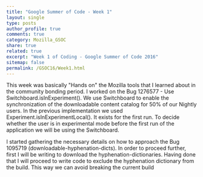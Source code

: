 ```yaml
---
title: "Google Summer of Code - Week 1"
layout: single
type: posts
author_profile: true
comments: true
category: Mozilla_GSOC
share: true
related: true
excerpt: "Week 1 of Coding - Google Summer of Code 2016"
sitemap: false
permalink: /GSOC16/Week1.html
---
```


This week was basically "Hands on" the Mozilla tools that I learned about in the community bonding period.
I worked on the Bug 1276577 - Use Switchboard.isInExperiment(). 
We use Switchboard to enable the synchronization of the downloadable content catalog for 50% of our Nightly users.
In the previous implementation we used Experiment.isInExperimentLocal(). It exists for the first run. To decide 
whether the user is in experimental mode before the first run of the application we will be using the Switchboard.


I started gathering the necessary details on how to approach the Bug 1095719 (downloadable-hyphenation-dicts).
In order to proceed further, first I will be writing to download the hyphenation-dictionaries. Having done that I will proceed to write code to exclude the hyphenation dictionary from the build. This way we can avoid breaking the current build

